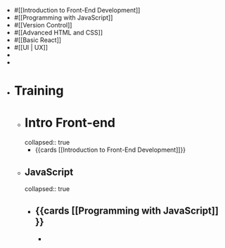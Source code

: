 - #[[Introduction to Front-End Development]]
- #[[Programming with JavaScript]]
- #[[Version Control]]
- #[[Advanced HTML and CSS]]
- #[[Basic React]]
- #[[UI | UX]]
-
-
- # Training
	- # Intro Front-end
	  collapsed:: true
		- {{cards [[Introduction to Front-End Development]]}}
	- ## JavaScript
	  collapsed:: true
		- {{cards [[Programming with JavaScript]] }}
			-
			-
